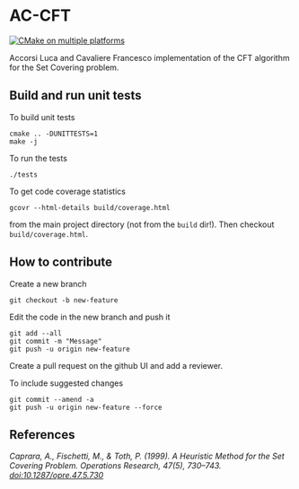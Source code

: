 # AC-CFT

[![CMake on multiple platforms](https://github.com/falcopt/scp/actions/workflows/c-cpp.yml/badge.svg)](https://github.com/falcopt/scp/actions/workflows/c-cpp.yml)

Accorsi Luca and Cavaliere Francesco implementation of the CFT algorithm for the Set Covering problem.

## Build and run unit tests
To build unit tests
```
cmake .. -DUNITTESTS=1
make -j
```
To run the tests
```
./tests
```
To get code coverage statistics
```
gcovr --html-details build/coverage.html
```
from the main project directory (not from the `build` dir!).
Then checkout `build/coverage.html`.


## How to contribute
Create a new branch
```
git checkout -b new-feature
```
Edit the code in the new branch and push it
```
git add --all
git commit -m "Message"
git push -u origin new-feature
```
Create a pull request on the github UI and add a reviewer.

To include suggested changes
```
git commit --amend -a
git push -u origin new-feature --force
```

## References
*Caprara, A., Fischetti, M., & Toth, P. (1999). A Heuristic Method for the Set Covering Problem. Operations Research, 47(5), 730–743. [doi:10.1287/opre.47.5.730](https://doi.org/10.1287/opre.47.5.730)*
